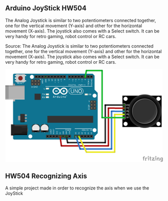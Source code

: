 Arduino JoyStick HW504
-------------------------------------------

The Analog Joystick is similar to two potentiometers connected together, one for the vertical movement (Y-axis) and other for the horizontal movement (X-axis). The joystick also comes with a Select switch. It can be very handy for retro gaming, robot control or RC cars. 

Source: The Analog Joystick is similar to two potentiometers connected together, one for the vertical movement (Y-axis) and other for the horizontal movement (X-axis). The joystick also comes with a Select switch. It can be very handy for retro gaming, robot control or RC cars. 

![](https://raw.githubusercontent.com/AlexandrosPanag/My_Arduino_Projects/main/Analog_JoyStick_HW504/Arduino%20Joystick.png)


HW504 Recognizing Axis
-----------------------------------

A simple project made in order to recognize the axis when we use the JoyStick

